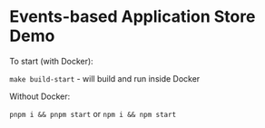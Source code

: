 # Events-based Application Store Demo

To start (with Docker):

`make build-start` - will build and run inside Docker

Without Docker:

`pnpm i && pnpm start` or `npm i && npm start`